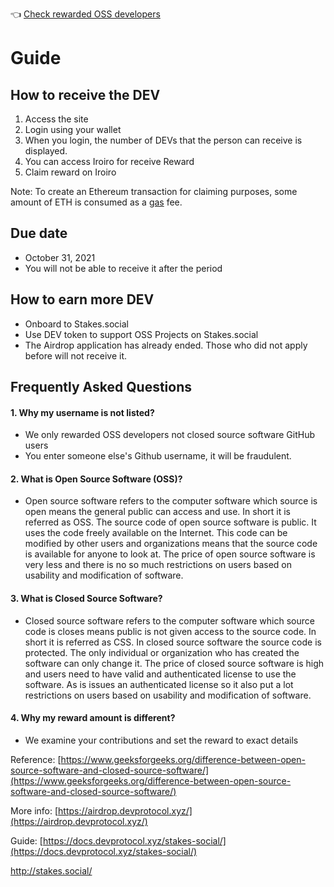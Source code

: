👈 [Check rewarded OSS developers](https://dev-protocol.github.io/github-airdrop/)

# Guide

## How to receive the DEV 
1. Access the site
2. Login using your wallet
3. When you login, the number of DEVs that the person can receive is displayed.
4. You can access Iroiro for receive Reward
5. Claim reward on Iroiro

Note: To create an Ethereum transaction for claiming purposes, some amount of ETH is consumed as a [gas](https://ethereumprice.org/gas/) fee. 

## Due date
- October 31, 2021
- You will not be able to receive it after the period

## How to earn more DEV 
- Onboard to Stakes.social
- Use DEV token to support OSS Projects on Stakes.social
- The Airdrop application has already ended. Those who did not apply before will not receive it.

## Frequently Asked Questions
#### 1. Why my username is not listed?
- We only rewarded OSS developers not closed source software GitHub users
- You enter someone else's Github username, it will be fraudulent.

#### 2. What is Open Source Software (OSS)?
- Open source software refers to the computer software which source is open means the general public can access and use. In short it is referred as OSS. The source code of open source software is public. It uses the code freely available on the Internet. This code can be modified by other users and organizations means that the source code is available for anyone to look at. The price of open source software is very less and there is no so much restrictions on users based on usability and modification of software.

#### 3. What is Closed Source Software?
- Closed source software refers to the computer software which source code is closes means public is not given access to the source code. In short it is referred as CSS. In closed source software the source code is protected. The only individual or organization who has created the software can only change it. The price of closed source software is high and users need to have valid and authenticated license to use the software. As is issues an authenticated license so it also put a lot restrictions on users based on usability and modification of software.

#### 4. Why my reward amount is different?
- We examine your contributions and set the reward to exact details

Reference: [https://www.geeksforgeeks.org/difference-between-open-source-software-and-closed-source-software/](https://www.geeksforgeeks.org/difference-between-open-source-software-and-closed-source-software/)

More info: [https://airdrop.devprotocol.xyz/](https://airdrop.devprotocol.xyz/)

Guide: [https://docs.devprotocol.xyz/stakes-social/](https://docs.devprotocol.xyz/stakes-social/)

http://stakes.social/
